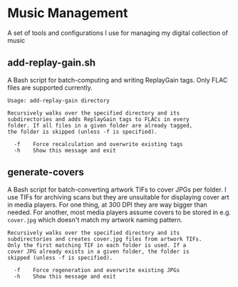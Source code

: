 # Music Management

A set of tools and configurations I use for managing my digital collection of music

## add-replay-gain.sh

A Bash script for batch-computing and writing ReplayGain tags. Only FLAC files are supported currently.

```
Usage: add-replay-gain directory

Recursively walks over the specified directory and its
subdirectories and adds ReplayGain tags to FLACs in every
folder. If all files in a given folder are already tagged,
the folder is skipped (unless -f is specified).

  -f    Force recalculation and overwrite existing tags
  -h    Show this message and exit
```

## generate-covers

A Bash script for batch-converting artwork TIFs to cover JPGs per folder. I use TIFs for archiving scans but they are unsuitable for displaying cover art in media players. For one thing, at 300 DPI they are way bigger than needed. For another, most media players assume covers to be stored in e.g. `cover.jpg` which doesn't match my artwork naming pattern.

```
Recursively walks over the specified directory and its
subdirectories and creates cover.jpg files from artwork TIFs.
Only the first matching TIF in each folder is used. If a
cover JPG already exists in a given folder, the folder is
skipped (unless -f is specified).

  -f    Force regeneration and overwrite existing JPGs
  -h    Show this message and exit
```
